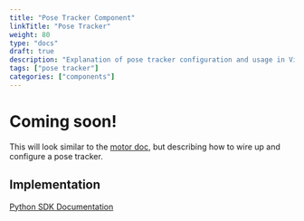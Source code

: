 ```yaml
---
title: "Pose Tracker Component"
linkTitle: "Pose Tracker"
weight: 80
type: "docs"
draft: true
description: "Explanation of pose tracker configuration and usage in Viam."
tags: ["pose tracker"]
categories: ["components"]
---
```

# Coming soon!
This will look similar to the [motor doc](../motor/), but describing how to wire up and configure a pose tracker.

## Implementation

[Python SDK Documentation](https://python.viam.dev/autoapi/viam/components/pose_tracker/index.html)
